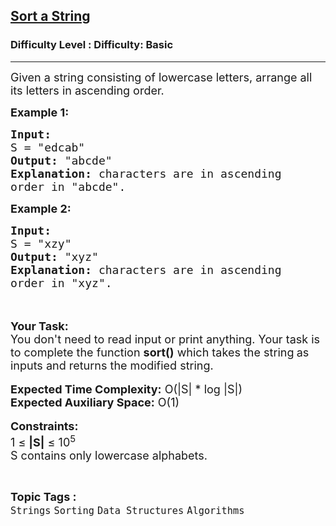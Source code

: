 <h2><a href="https://www.geeksforgeeks.org/problems/sort-a-string2943/1?page=9&difficulty=Basic&sortBy=submissions">Sort a String</a></h2><h3>Difficulty Level : Difficulty: Basic</h3><hr><div class="problems_problem_content__Xm_eO"><p><span style="font-size:18px">Given a string consisting of lowercase letters, arrange all its letters in ascending order.&nbsp;</span></p>

<p><span style="font-size:18px"><strong>Example 1:</strong></span></p>

<pre><span style="font-size:18px"><strong>Input:</strong>
S = "edcab"
<strong>Output:</strong> "abcde"
<strong>Explanation: </strong>characters are in ascending
order in "abcde".</span>
</pre>

<p><strong><span style="font-size:18px">Example 2:</span></strong></p>

<pre><span style="font-size:18px"><strong>Input:</strong>
S = "xzy"
<strong>Output:</strong> "xyz"
<strong>Explanation: </strong>characters are in ascending
order in "xyz".</span>
</pre>

<p><br>
<br>
<span style="font-size:18px"><strong>Your Task:&nbsp;&nbsp;</strong><br>
You don't need to read input or print anything. Your task is to complete the function <strong>sort()</strong>&nbsp;which takes the string<strong>&nbsp;</strong>as inputs and returns the modified string.</span><br>
<br>
<span style="font-size:18px"><strong>Expected Time Complexity:</strong> O(|S| * log |S|)<br>
<strong>Expected Auxiliary Space:</strong> O(1)</span><br>
<br>
<span style="font-size:18px"><strong>Constraints:</strong><br>
1 ≤ <strong>|S|</strong>&nbsp;≤ 10<sup>5</sup></span><br>
<span style="font-size:18px">S contains only lowercase alphabets.</span></p>
</div><br><p><span style=font-size:18px><strong>Topic Tags : </strong><br><code>Strings</code>&nbsp;<code>Sorting</code>&nbsp;<code>Data Structures</code>&nbsp;<code>Algorithms</code>&nbsp;